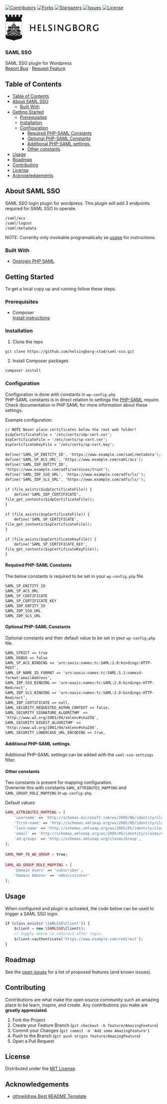 <!-- SHIELDS -->
[![Contributors][contributors-shield]][contributors-url]
[![Forks][forks-shield]][forks-url]
[![Stargazers][stars-shield]][stars-url]
[![Issues][issues-shield]][issues-url]
[![License][license-shield]][license-url]

<p>
  <a href="https://github.com/helsingborg-stad/dev-guide">
    <img src="images/logo.jpg" alt="Logo" width="300">
  </a>
</p>
<h3>SAML SSO</h3>
<p>
  SAML SSO plugin for Wordpress
  <br />
  <a href="https://github.com/helsingborg-stad/dev-guide/issues">Report Bug</a>
  ·
  <a href="https://github.com/helsingborg-stad/dev-guide/issues">Request Feature</a>
</p>



## Table of Contents
- [Table of Contents](#table-of-contents)
- [About SAML SSO](#about-saml-sso)
  - [Built With](#built-with)
- [Getting Started](#getting-started)
  - [Prerequisites](#prerequisites)
  - [Installation](#installation)
  - [Configuration](#configuration)
    - [Required PHP-SAML Constants](#required-php-saml-constants)
    - [Optional PHP-SAML Constants](#optional-php-saml-constants)
    - [Additional PHP-SAML settings.](#additional-php-saml-settings)
    - [Other constants](#other-constants)
- [Usage](#usage)
- [Roadmap](#roadmap)
- [Contributing](#contributing)
- [License](#license)
- [Acknowledgements](#acknowledgements)



## About SAML SSO
SAML SSO login plugin for wordpress.
This plugin will add 3 endpoints required for SAML SSO to operate.  
```
/saml/acs
/saml/logout
/saml/metadata
```

NOTE: Currently only invokable programatically se [usage](#usage) for instructions.



### Built With

* [Onelogin PHP SAML](https://github.com/onelogin/php-saml/)



## Getting Started

To get a local copy up and running follow these steps.



### Prerequisites

* Composer  
[Install instructions](https://getcomposer.org/download/) 



### Installation

1. Clone the repo
```sh
git clone https://github.com/helsingborg-stad/saml-sso.git
```
2. Install Composer packages
```sh
composer install
```



### Configuration

Configuration is done with constants in `wp-config.php`  
PHP-SAML constants is in direct relation to settings the [PHP-SAML](https://github.com/onelogin/php-saml/) require.  
Check documentation in PHP SAML for more information about these settings.  

Example configuration:  
```
// NOTE Never place certificates below the root web folder!
$idpCertificateFile = '/etc/certs/idp-cert.cer';
$spCertificateFile = '/etc/certs/sp-cert.cer';
$spCertificateKeyFile = '/etc/certs/sp-cert.key';

define('SAML_SP_ENITITY_ID', 'https://www.example.com/saml/metadata');
define('SAML_SP_ACS_URL', 'https://www.example.com/saml/acs');
define('SAML_IDP_ENTITY_ID', 'https://www.example.com/adfs/services/trust');
define('SAML_IDP_SSO_URL', 'https://www.example.com/adfs/ls/');
define('SAML_IDP_SLS_URL', 'https://www.example.com/adfs/ls/');

if (file_exists($idpCertificateFile)) {
    define('SAML_IDP_CERTIFICATE', file_get_contents($idpCertificateFile));
}

if (file_exists($spCertificateFile)) {
    define('SAML_SP_CERTIFICATE', file_get_contents($spCertificateFile));
}

if (file_exists($spCertificateKeyFile)) {
    define('SAML_SP_CERTIFICATE_KEY', file_get_contents($spCertificateKeyFile));
}

```



#### Required PHP-SAML Constants

The below constants is required to be set in your `wp-config.php` file.  
```
SAML_SP_ENITITY_ID
SAML_SP_ACS_URL
SAML_SP_CERTIFICATE
SAML_SP_CERTIFICATE_KEY
SAML_IDP_ENTITY_ID
SAML_IDP_SSO_URL
SAML_IDP_SLS_URL
```



#### Optional PHP-SAML Constants

Optional constants and their default value to be set in your `wp-config.php` file.  
```
SAML_STRICT => true
SAML_DEBUG => false
SAML_SP_ACS_BINDING => 'urn:oasis:names:tc:SAML:2.0:bindings:HTTP-POST',
SAML_SP_NAME_ID_FORMAT => 'urn:oasis:names:tc:SAML:1.1:nameid-format:emailAddress',
SAML_IDP_SSO_BINDING => 'urn:oasis:names:tc:SAML:2.0:bindings:HTTP-Redirect',
SAML_IDP_SLS_BINDING => 'urn:oasis:names:tc:SAML:2.0:bindings:HTTP-Redirect',
SAML_IDP_CERTIFICATE => null,
SAML_SECURITY_REQUESTED_AUTHN_CONTEXT => false,
SAML_SECURITY_SIGNATURE_ALGORITHM' => 'http://www.w3.org/2001/04/xmlenc#sha256',
SAML_SECURITY_DIGEST_ALGORITHM' => 'http://www.w3.org/2001/04/xmlenc#sha256',
SAML_SECURITY_LOWERCASE_URL_ENCODING => true,
```



#### Additional PHP-SAML settings.

Additional PHP-SAML settings can be added with the `saml-sso-settings` filter.



#### Other constants

Two constants is present for mapping configuration.  
Overwrite this with constants `SAML_ATTRIBUTES_MAPPING` and `SAML_GROUP_ROLE_MAPPING` in `wp-config-php`.

Default values:
```php
SAML_ATTRIBUTES_MAPPING = [
    'username' => 'http://schemas.microsoft.com/ws/2008/06/identity/claims/windowsaccountname',
    'first-name' => 'http://schemas.xmlsoap.org/ws/2005/05/identity/claims/givenname',
    'last-name' => 'http://schemas.xmlsoap.org/ws/2005/05/identity/claims/surname',
    'email' => 'http://schemas.xmlsoap.org/ws/2005/05/identity/claims/emailaddress',
    'ad-groups' => 'http://schemas.xmlsoap.org/claims/Group',
];

SAML_MAP_TO_AD_GROUP = true;

SAML_AD_GROUP_ROLE_MAPPING = [
    'Domain Users' => 'subscriber',
    'Domain Admins' => 'administrator'
];
```



## Usage

When configured and plugin is activated, the code below can be used to trigger a SAML SSO login.  
```php
if (class_exists('\SAMLSSO\Client')) {
    $client = new \SAMLSSO\Client();
    // Supply where to redirect after login.
    $client->authenticate('https://www.example.com/redirect');
}
```



## Roadmap

See the [open issues][issues-url] for a list of proposed features (and known issues).



## Contributing

Contributions are what make the open source community such an amazing place to be learn, inspire, and create. Any contributions you make are **greatly appreciated**.

1. Fork the Project
2. Create your Feature Branch (`git checkout -b feature/AmazingFeature`)
3. Commit your Changes (`git commit -m 'Add some AmazingFeature'`)
4. Push to the Branch (`git push origin feature/AmazingFeature`)
5. Open a Pull Request



## License

Distributed under the [MIT License][license-url].



## Acknowledgements

- [othneildrew Best README Template](https://github.com/othneildrew/Best-README-Template)



<!-- MARKDOWN LINKS & IMAGES -->
<!-- https://www.markdownguide.org/basic-syntax/#reference-style-links -->
[contributors-shield]: https://img.shields.io/github/contributors/helsingborg-stad/saml-sso.svg?style=flat-square
[contributors-url]: https://github.com/helsingborg-stad/saml-sso/graphs/contributors
[forks-shield]: https://img.shields.io/github/forks/helsingborg-stad/saml-sso.svg?style=flat-square
[forks-url]: https://github.com/helsingborg-stad/saml-sso/network/members
[stars-shield]: https://img.shields.io/github/stars/helsingborg-stad/saml-sso.svg?style=flat-square
[stars-url]: https://github.com/helsingborg-stad/saml-sso/stargazers
[issues-shield]: https://img.shields.io/github/issues/helsingborg-stad/saml-sso.svg?style=flat-square
[issues-url]: https://github.com/helsingborg-stad/saml-sso/issues
[license-shield]: https://img.shields.io/github/license/helsingborg-stad/saml-sso.svg?style=flat-square
[license-url]: https://raw.githubusercontent.com/helsingborg-stad/saml-sso/master/LICENSE
[product-screenshot]: images/screenshot.png
